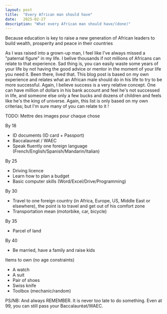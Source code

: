 ```yaml
---
layout: post
title:  "Every African man should have"
date:   2025-02-27
description: "What every African man should have/(done)"
---
```


<p class="intro"><span class="dropcap">B</span>ecause education is key to raise a new generation of African leaders to build wealth, prosperity and peace in their countries</p>

As I was raised into a grown-up man, I feel like I've always missed a "paternal figure" in my life. I belive thousands if not millions of Africans can relate to that experience. Sad thing is, you can easily waste some years of your life by not having the good advice or mentor in the moment of your life you need it. Been there, lived that. This blog post is based on my own experience and relates what an African male should do in his life to try to be more successful. Again, I believe success is a very relative concept. One can have million of dollars in his bank account and feel he's not successed in life, and someone else only a few bucks and dozens of children and feels like he's the king of universe. Again, this list is only based on my own criterias; but I'm sure many of you can relate to it !

TODO: Mettre des images pour chaque chose

By 18
- ID documents (ID card + Passport)
- Baccalaureat / WAEC
- Speak fluently one foreign language (French/English/Spanish/Mandarin/Italian)

By 25
- Driving licence
- Learn how to plan a budget
- Basic computer skills (Word/Excel/Drive/Programming)

By 30
- Travel to one foreign country (in Africa, Europe, US, Middle East or elsewhere), the point is to travel and get out of his comfort zone
- Transportation mean (motorbike, car, bicycle)

By 35
- Parcel of land

By 40
- Be married, have a family and raise kids

Items to own (no age constraints)
- A watch
- A suit
- Pair of shoes
- Swiss knife
- Toolbox (mechanic/random)

PS/NB: And always REMEMBER. It is never too late to do something. Even at 99, you can still pass your Baccalauréat/WAEC.